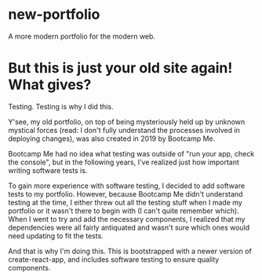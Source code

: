 # new-portfolio
A more modern portfolio for the modern web.

# But this is just your old site again! What gives?
Testing. Testing is why I did this.

Y'see, my old portfolio, on top of being mysteriously held up by unknown mystical forces (read: I don't fully understand the processes involved in deploying changes), was also created in 2019 by Bootcamp Me.

Bootcamp Me had no idea what testing was outside of "run your app, check the console", but in the following years, I've realized just how important writing software tests is.

To gain more experience with software testing, I decided to add software tests to my portfolio. However, because Bootcamp Me didn't understand testing at the time, I either threw out all the testing stuff when I made my portfolio or it wasn't there to begin with (I can't quite remember which). When I went to try and add the necessary components, I realized that my dependencies were all fairly antiquated and wasn't sure which ones would need updating to fit the tests.

And that is why I'm doing this. This is bootstrapped with a newer version of create-react-app, and includes software testing to ensure quality components.
